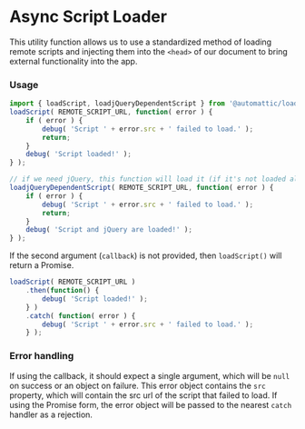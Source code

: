# Async Script Loader

This utility function allows us to use a standardized method of loading remote scripts and injecting them into the `<head>` of our document to bring external functionality into the app.

### Usage

```js
import { loadScript, loadjQueryDependentScript } from '@automattic/load-script';
loadScript( REMOTE_SCRIPT_URL, function( error ) {
	if ( error ) {
		debug( 'Script ' + error.src + ' failed to load.' );
		return;
	}
	debug( 'Script loaded!' );
} );

// if we need jQuery, this function will load it (if it's not loaded already)
loadjQueryDependentScript( REMOTE_SCRIPT_URL, function( error ) {
	if ( error ) {
		debug( 'Script ' + error.src + ' failed to load.' );
		return;
	}
	debug( 'Script and jQuery are loaded!' );
} );
```

If the second argument (`callback`) is not provided, then `loadScript()` will return a Promise.

```js
loadScript( REMOTE_SCRIPT_URL )
	.then(function() {
		debug( 'Script loaded!' );
	} )
	.catch( function( error ) {
		debug( 'Script ' + error.src + ' failed to load.' );
	} );
```

### Error handling

If using the callback, it should expect a single argument, which will be `null` on success or an object on failure. This error object contains the `src` property, which will contain the src url of the script that failed to load. If using the Promise form, the error object will be passed to the nearest `catch` handler as a rejection.
